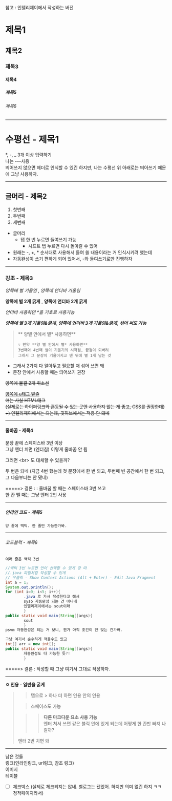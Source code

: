 참고 : 인텔리제이에서 작성하는 버전

# 제목1
## 제목2
### 제목3
#### 제목4
##### 제목5
###### 제목6

---

# 수평선 - 제목1

*, -, _ 3개 이상 입력하기   
나는 ---사용   
띄어쓰지 않으면 헤더로 인식할 수 있긴 하지만, 나는 수평선 위 아래로는 띄어쓰기 때문에 그냥 사용하자.

---

## 글머리 - 제목2

1. 첫번째
2. 두번째
3. 세번째

- 글머리
  - 탭 한 번 누르면 들여쓰기 가능
    - 시프트 탭 누르면 다시 돌아갈 수 있어
- 원래는 -, +, * 순서대로 사용해서 들여 쓸 내용이라는 거 인식시키려 했는데
- 자동완성이 쓰기 편하게 되어 있어서, -와 들여쓰기로만 진행하자

---

### 강조 - 제목3

*양쪽에 별 기울임* , _양쪽에 언더바 기울임_

**양쪽에 별 2개 굵게** , __양쪽에 언더바 2개 굵게__

_언더바 사용하면 *을 기호로 사용가능_

***양쪽에 별 3개 기울임&굵게***, ___양쪽에 언더바 3개 기울임&굵게___, **_섞어 써도 가능_**

> ** 양별 안에서 별* 사용하면**
> ```
> ∵ 만약 **양 별 안에서 별* 사용하면**
> 3번째와 4번째 별이 기울기의 시작점, 끝점이 되버려
> 그래서 그 문장이 기울어지고 맨 뒤에 별 1개 남는 것
>```

- 그래서 2가지 다 알아두고 필요할 때 섞어 쓰면 돼
- 문장 안에서 사용할 때는 띄어쓰기 권장

~~양쪽에 물결 2개 취소선~~

~~<u>양쪽에 u태그 밑줄</u>   
얘는 사실 HTML태그   
(실제로는 하이퍼링크와 혼동될 수 있는 곳엔 사용하지 않는 게 좋고, CSS를 권장한대)   
+) 인텔리제이에서는 되는데, 깃허브에서는 적용 안 돼네~~

---

#### 줄바꿈 - 제목4

문장 끝에 스페이스바 3번 이상   
그냥 엔터 치면
(엔터침) 이렇게 줄바꿈 안 됨

그러면 \<br> 도 대체할 수 있을까?   
   
   
   
두 번은 되네 (지금 4번 했는데 첫 문장에서 한 번 되고, 두번째 빈 공간에서 한 번 되고, 그 다음부터는 안 됐네)

=====> 결론 :
: 줄바꿈 할 때는 스페이스바 3번 쓰고   
한 칸 뗄 때는 그냥 엔터 2번 사용

---

##### 인라인 코드 - 제목5

`양 끝에 백틱. 한 줄만 가능한가봐.`

---

###### 코드블럭 - 제목6

```여러 줄은 백틱 3번```

```java
//백틱 3번 누르면 언어 선택할 수 있게 창 떠
//.java 파일처럼 작성할 수 있게
// 우클릭 - Show Context Actions (Alt + Enter) - Edit Java Fragment
int a = 1;
System.out.println();
for (int i=0; i<5; i++){
        .java 로 가서 작성한다고 해서
        syso 자동완성 되는 건 아니네
        인텔리제이에서는 sout이래
        }
public static void main(String[]args){
        sout    
        }
psvm 자동완성은 되는 거 보니, 뭔가 아직 조건이 안 맞는 건가봐.
```

```java
그냥 여기서 순수하게 적을수도 있고
int[] arr = new int[];
public static void main(String[]args){
        자동완성도 다 가능한 듯?!
        }
```

=====> 결론
: 작성할 때 그냥 여기서 그대로 작성하자.

---

**ㅇ 인용 - 일반을 굵게**

>   > 탭으로 > 하나 더 하면 인용 안의 인용
> 
> > 스페이스도 가능
> 
> 
>   >   > **다른 마크다운 요소 사용 가능**   
> 엔터 쳐서 쓰면 같은 블럭 안에 있게 되는데 어떻게 한 칸만 빠져 나갈까?
> 
> 엔터 2번 치면 돼

---

남은 것들   
링크(인라인링크, url링크, 참조 링크)   
이미지   
테이블
- [ ] 체크박스 (실제로 체크되지는 않네. 벨로그는 됐었어. 하지만 의미 없긴 하지 ㅋㅋ 정적페이지라서)
